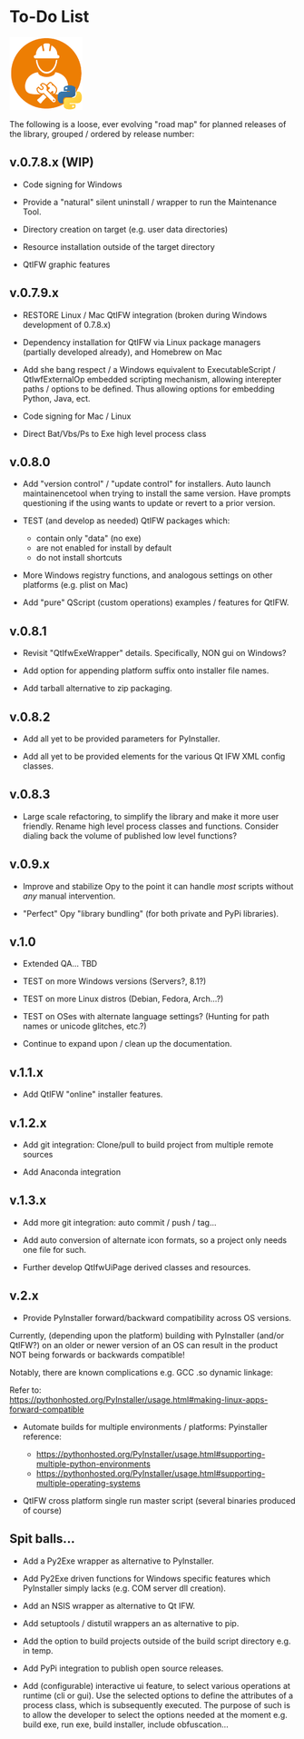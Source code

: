 # To-Do List 
![distbuilder logo](https://raw.githubusercontent.com/BuvinJT/distbuilder/master/docs/img/distbuilder128.png)
 
 The following is a loose, ever evolving "road map" for planned releases of the library, 
 grouped / ordered by release number:

## v.0.7.8.x **(WIP)**

* Code signing for Windows

* Provide a "natural" silent uninstall / wrapper to run the Maintenance Tool.  

* Directory creation on target (e.g. user data directories)		

* Resource installation outside of the target directory

* QtIFW graphic features

## v.0.7.9.x 

* RESTORE Linux / Mac QtIFW integration (broken during Windows development of 0.7.8.x)

* Dependency installation for QtIFW via Linux package managers (partially developed already), and Homebrew on Mac

* Add she bang respect / a Windows equivalent to ExecutableScript / QtIwfExternalOp 
embedded scripting mechanism, allowing interepter paths / options to be defined.  Thus
allowing options for embedding Python, Java, ect.

* Code signing for Mac / Linux 

* Direct Bat/Vbs/Ps to Exe high level process class
 
## v.0.8.0

* Add "version control" / "update control" for installers. 
Auto launch maintainencetool when trying to install the same version.
Have prompts questioning if the using wants to update or revert to a prior version.

* TEST (and develop as needed) QtIFW packages which: 
	* contain only "data" (no exe)
	* are not enabled for install by default
	* do not install shortcuts

* More Windows registry functions, and analogous settings on other platforms
	(e.g. plist on Mac)     

* Add "pure" QScript (custom operations) examples / features for QtIFW. 

## v.0.8.1

* Revisit "QtIfwExeWrapper" details.  Specifically, NON gui on Windows?
  
* Add option for appending platform suffix onto installer file names. 

* Add tarball alternative to zip packaging.

## v.0.8.2

* Add all yet to be provided parameters for PyInstaller.  

* Add all yet to be provided elements for the various Qt IFW XML config classes.  

## v.0.8.3

* Large scale refactoring, to simplify the library and make it more user friendly. 
Rename high level process classes and functions.  Consider dialing back the volume
of published low level functions? 

## v.0.9.x
			
* Improve and stabilize Opy to the point it can handle *most* scripts without *any*
manual intervention. 
   
* "Perfect" Opy "library bundling" (for both private and PyPi libraries). 

## v.1.0

* Extended QA... TBD

* TEST on more Windows versions (Servers?, 8.1?)

* TEST on more Linux distros (Debian, Fedora, Arch...?)

* TEST on OSes with alternate language settings? (Hunting for path names or unicode glitches, etc.?) 

* Continue to expand upon / clean up the documentation.

## v.1.1.x 

* Add QtIFW "online" installer features.

## v.1.2.x 

* Add git integration: Clone/pull to build project from multiple remote sources

* Add Anaconda integration

## v.1.3.x 

* Add more git integration: auto commit / push / tag...

* Add auto conversion of alternate icon formats, so a project only needs one file for such.

* Further develop QtIfwUiPage derived classes and resources.

## v.2.x

* Provide PyInstaller forward/backward compatibility across OS versions.

Currently, (depending upon the platform) building with PyInstaller (and/or QtIFW?) 
on an older or newer version of an OS can result in the product NOT being forwards 
or backwards compatible!  

Notably, there are known complications e.g. GCC .so dynamic linkage:
   
   Refer to:    
   https://pythonhosted.org/PyInstaller/usage.html#making-linux-apps-forward-compatible

* Automate builds for multiple environments / platforms:
   Pyinstaller reference:
	* https://pythonhosted.org/PyInstaller/usage.html#supporting-multiple-python-environments 
	* https://pythonhosted.org/PyInstaller/usage.html#supporting-multiple-operating-systems

* QtIFW cross platform single run master script (several binaries produced of course)

## Spit balls... 		

* Add a Py2Exe wrapper as alternative to PyInstaller.

* Add Py2Exe driven functions for Windows specific features 
which PyInstaller simply lacks (e.g. COM server dll creation).

* Add an NSIS wrapper as alternative to Qt IFW.

* Add setuptools / distutil wrappers an as alternative to pip.  

* Add the option to build projects outside of the build script directory 
e.g. in temp.  

* Add PyPi integration to publish open source releases.
  
* Add (configurable) interactive ui feature, to select various 
operations at runtime (cli or gui).  Use the selected options
to define the attributes of a process class, which is subsequently
executed.  The purpose of such is to allow the developer to
select the options needed at the moment e.g. build exe, run exe, 
build installer, include obfuscation...

